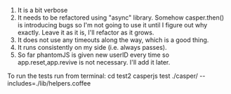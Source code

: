1) It is a bit verbose
2) It needs to be refactored using "async" library. Somehow casper.then() is introducing bugs so I'm not going to use it until I figure out why exactly. Leave it as it is, I'll refactor as it grows.
3) It does not use any timeouts along the way, which is a good thing.
4) It runs consistently on my side (i.e. always passes).
5) So far phantomJS is given new userID every time so app.reset,app.revive is not necessary. I'll add it later.

To run the tests run from terminal:
cd test2
casperjs test ./casper/ --includes=./lib/helpers.coffee